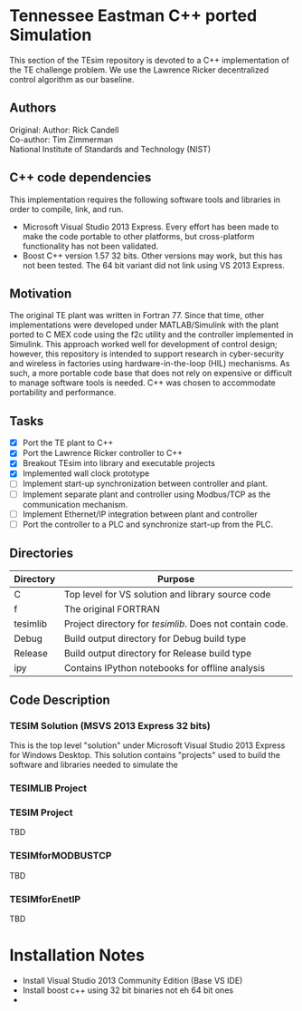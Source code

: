 # Tennessee Eastman C++ ported Simulation
This section of the TEsim repository is devoted to a C++ implementation of the TE challenge problem. We use the Lawrence  Ricker decentralized control algorithm as our baseline.

## Authors
Original: Author: Rick Candell <br>
Co-author: Tim Zimmerman <br>
National Institute of Standards and Technology (NIST) <br>

## C++ code dependencies
This implementation requires the following software tools and libraries in order to compile, link, and run.
* Microsoft Visual Studio 2013 Express.  Every effort has been made to make the code portable to other platforms, but cross-platform functionality has not been validated.
* Boost C++ version 1.57 32 bits.  Other versions may work, but this has not been tested.  The 64 bit variant did not link using VS 2013 Express. 

## Motivation
The original TE plant was written in Fortran 77.  Since that time, other implementations were developed under MATLAB/Simulink with the plant ported to C MEX code using the f2c utility and the controller implemented in Simulink.  This approach worked well for development of control design; however, this repository is intended to support research in cyber-security and wireless in factories using hardware-in-the-loop (HIL) mechanisms.  As such, a more portable code base that does not rely on expensive or difficult to manage software tools is needed.  C++ was chosen to accommodate portability and performance.

## Tasks

- [x] Port the TE plant to C++
- [x] Port the Lawrence Ricker controller to C++
- [x] Breakout TEsim into library and executable projects
- [x] Implemented wall clock prototype
- [ ] Implement start-up synchronization between controller and plant.
- [ ] Implement separate plant and controller using Modbus/TCP as the communication mechanism.
- [ ] Implement Ethernet/IP integration between plant and controller
- [ ] Port the controller to a PLC and synchronize start-up from the PLC.

## Directories
Directory | Purpose
--- | ---
C | Top level for VS solution and library source code
f | The original FORTRAN 
tesimlib | Project directory for *tesimlib*. Does not contain code.
Debug | Build output directory for Debug build type
Release | Build output directory for Release build type
ipy | Contains IPython notebooks for offline analysis

## Code Description
### TESIM Solution (MSVS 2013 Express 32 bits)
This is the top level "solution" under Microsoft Visual Studio 2013 Express for Windows Desktop.  This solution contains "projects" used to build the software and libraries needed to simulate the 

### TESIMLIB Project

### TESIM Project
TBD

### TESIMforMODBUSTCP
TBD

### TESIMforEnetIP
TBD

# Installation Notes
- Install Visual Studio 2013 Community Edition (Base VS IDE)
- Install boost c++ using 32 bit binaries not eh 64 bit ones
- 
